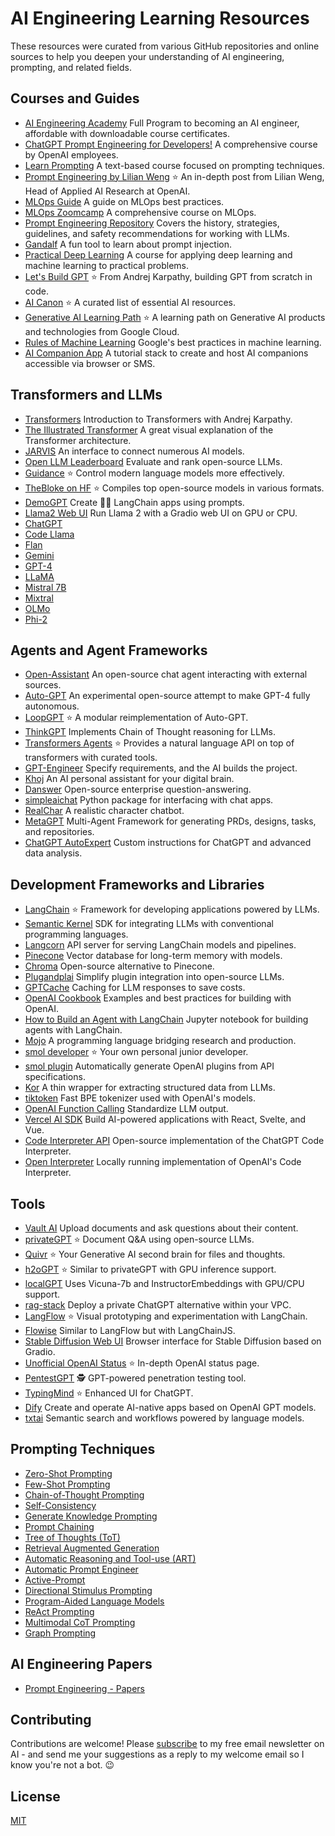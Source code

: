 # AI Engineering Learning Resources

These resources were curated from various GitHub repositories and online sources to help you deepen your understanding of AI engineering, prompting, and related fields.

## Courses and Guides
- [AI Engineering Academy](https://academy.finxter.com) Full Program to becoming an AI engineer, affordable with downloadable course certificates.
- [ChatGPT Prompt Engineering for Developers!](https://www.deeplearning.ai/) A comprehensive course by OpenAI employees.
- [Learn Prompting](https://learnprompting.org/) A text-based course focused on prompting techniques.
- [Prompt Engineering by Lilian Weng](https://lilianweng.github.io/posts/2023-03-15-prompt-engineering/) ⭐ An in-depth post from Lilian Weng, Head of Applied AI Research at OpenAI.
- [MLOps Guide](https://github.com/Nyandwi/machine_learning_complete/blob/main/010_mlops/1_mlops_guide.md) A guide on MLOps best practices.
- [MLOps Zoomcamp](https://github.com/DataTalksClub/mlops-zoomcamp) A comprehensive course on MLOps.
- [Prompt Engineering Repository](https://github.com/brexhq/prompt-engineering) Covers the history, strategies, guidelines, and safety recommendations for working with LLMs.
- [Gandalf](https://gandalf.lakera.ai/) A fun tool to learn about prompt injection.
- [Practical Deep Learning](https://course.fast.ai/) A course for applying deep learning and machine learning to practical problems.
- [Let's Build GPT](https://www.youtube.com/watch?v=kCc8FmEb1nY) ⭐ From Andrej Karpathy, building GPT from scratch in code.
- [AI Canon](https://a16z.com/2023/05/25/ai-canon/) ⭐ A curated list of essential AI resources.
- [Generative AI Learning Path](https://www.cloudskillsboost.google/paths/118) ⭐ A learning path on Generative AI products and technologies from Google Cloud.
- [Rules of Machine Learning](https://developers.google.com/machine-learning/guides/rules-of-ml) Google's best practices in machine learning.
- [AI Companion App](https://github.com/a16z-infra/companion-app) A tutorial stack to create and host AI companions accessible via browser or SMS.


## Transformers and LLMs
- [Transformers](https://www.youtube.com/watch?v=XfpMkf4rD6E) Introduction to Transformers with Andrej Karpathy.
- [The Illustrated Transformer](https://jalammar.github.io/illustrated-transformer/) A great visual explanation of the Transformer architecture.
- [JARVIS](https://github.com/microsoft/JARVIS) An interface to connect numerous AI models.
- [Open LLM Leaderboard](https://huggingface.co/spaces/HuggingFaceH4/open_llm_leaderboard) Evaluate and rank open-source LLMs.
- [Guidance](https://github.com/microsoft/guidance) ⭐ Control modern language models more effectively.
- [TheBloke on HF](https://huggingface.co/TheBloke) ⭐ Compiles top open-source models in various formats.
- [DemoGPT](https://github.com/melih-unsal/DemoGPT) Create 🦜️🔗 LangChain apps using prompts.
- [Llama2 Web UI](https://github.com/liltom-eth/llama2-webui) Run Llama 2 with a Gradio web UI on GPU or CPU.
- [ChatGPT](https://www.promptingguide.ai/models/chatgpt)
- [Code Llama](https://www.promptingguide.ai/models/code-llama)
- [Flan](https://www.promptingguide.ai/models/flan)
- [Gemini](https://www.promptingguide.ai/models/gemini)
- [GPT-4](https://www.promptingguide.ai/models/gpt-4)
- [LLaMA](https://www.promptingguide.ai/models/llama)
- [Mistral 7B](https://www.promptingguide.ai/models/mistral-7b)
- [Mixtral](https://www.promptingguide.ai/models/mixtral)
- [OLMo](https://www.promptingguide.ai/models/olmo)
- [Phi-2](https://www.promptingguide.ai/models/phi-2)


## Agents and Agent Frameworks
- [Open-Assistant](https://github.com/LAION-AI/Open-Assistant) An open-source chat agent interacting with external sources.
- [Auto-GPT](https://github.com/Significant-Gravitas/Auto-GPT) An experimental open-source attempt to make GPT-4 fully autonomous.
- [LoopGPT](https://github.com/farizrahman4u/loopgpt) ⭐ A modular reimplementation of Auto-GPT.
- [ThinkGPT](https://github.com/jina-ai/thinkgpt) Implements Chain of Thought reasoning for LLMs.
- [Transformers Agents](https://huggingface.co/docs/transformers/transformers_agents) ⭐ Provides a natural language API on top of transformers with curated tools.
- [GPT-Engineer](https://github.com/AntonOsika/gpt-engineer) Specify requirements, and the AI builds the project.
- [Khoj](https://github.com/khoj-ai/khoj) An AI personal assistant for your digital brain.
- [Danswer](https://github.com/danswer-ai/danswer) Open-source enterprise question-answering.
- [simpleaichat](https://github.com/minimaxir/simpleaichat) Python package for interfacing with chat apps.
- [RealChar](https://github.com/Shaunwei/RealChar) A realistic character chatbot.
- [MetaGPT](https://github.com/geekan/MetaGPT) Multi-Agent Framework for generating PRDs, designs, tasks, and repositories.
- [ChatGPT AutoExpert](https://github.com/spdustin/ChatGPT-AutoExpert) Custom instructions for ChatGPT and advanced data analysis.

## Development Frameworks and Libraries
- [LangChain](https://github.com/hwchase17/langchain) ⭐ Framework for developing applications powered by LLMs.
- [Semantic Kernel](https://github.com/microsoft/semantic-kernel) SDK for integrating LLMs with conventional programming languages.
- [Langcorn](https://github.com/msoedov/langcorn) API server for serving LangChain models and pipelines.
- [Pinecone](https://www.pinecone.io/) Vector database for long-term memory with models.
- [Chroma](https://www.trychroma.com/) Open-source alternative to Pinecone.
- [Plugandplai](https://github.com/edreisMD/plugnplai) Simplify plugin integration into open-source LLMs.
- [GPTCache](https://github.com/zilliztech/GPTCache) Caching for LLM responses to save costs.
- [OpenAI Cookbook](https://github.com/openai/openai-cookbook) Examples and best practices for building with OpenAI.
- [How to Build an Agent with LangChain](https://github.com/openai/openai-cookbook/blob/main/examples/How_to_build_a_tool-using_agent_with_Langchain.ipynb) Jupyter notebook for building agents with LangChain.
- [Mojo](https://docs.modular.com/mojo/) A programming language bridging research and production.
- [smol developer](https://github.com/smol-ai/developer) ⭐ Your own personal junior developer.
- [smol plugin](https://github.com/gmchad/smol-plugin) Automatically generate OpenAI plugins from API specifications.
- [Kor](https://eyurtsev.github.io/kor/tutorial.html) A thin wrapper for extracting structured data from LLMs.
- [tiktoken](https://github.com/openai/tiktoken) Fast BPE tokenizer used with OpenAI's models.
- [OpenAI Function Calling](https://platform.openai.com/docs/guides/gpt/function-calling) Standardize LLM output.
- [Vercel AI SDK](https://github.com/vercel-labs/ai) Build AI-powered applications with React, Svelte, and Vue.
- [Code Interpreter API](https://github.com/shroominic/codeinterpreter-api) Open-source implementation of the ChatGPT Code Interpreter.
- [Open Interpreter](https://github.com/KillianLucas/open-interpreter/) Locally running implementation of OpenAI's Code Interpreter.

## Tools
- [Vault AI](https://github.com/pashpashpash/vault-ai) Upload documents and ask questions about their content.
- [privateGPT](https://github.com/imartinez/privateGPT) ⭐ Document Q&A using open-source LLMs.
- [Quivr](https://github.com/StanGirard/quivr) ⭐ Your Generative AI second brain for files and thoughts.
- [h2oGPT](https://github.com/h2oai/h2ogpt) ⭐ Similar to privateGPT with GPU inference support.
- [localGPT](https://github.com/PromtEngineer/localGPT) Uses Vicuna-7b and InstructorEmbeddings with GPU/CPU support.
- [rag-stack](https://github.com/psychic-api/rag-stack) Deploy a private ChatGPT alternative within your VPC.
- [LangFlow](https://github.com/logspace-ai/langflow) ⭐ Visual prototyping and experimentation with LangChain.
- [Flowise](https://github.com/FlowiseAI/Flowise) Similar to LangFlow but with LangChainJS.
- [Stable Diffusion Web UI](https://github.com/AUTOMATIC1111/stable-diffusion-webui) Browser interface for Stable Diffusion based on Gradio.
- [Unofficial OpenAI Status](https://openai-status.llm-utils.org/) ⭐ In-depth OpenAI status page.
- [PentestGPT](https://github.com/GreyDGL/PentestGPT) 🕵️ GPT-powered penetration testing tool.
- [TypingMind](https://www.typingmind.com/) ⭐ Enhanced UI for ChatGPT.
- [Dify](https://github.com/langgenius/dify) Create and operate AI-native apps based on OpenAI GPT models.
- [txtai](https://github.com/neuml/txtai) Semantic search and workflows powered by language models.

## Prompting Techniques
- [Zero-Shot Prompting](https://www.promptingguide.ai/techniques/zeroshot)
- [Few-Shot Prompting](https://www.promptingguide.ai/techniques/fewshot)
- [Chain-of-Thought Prompting](https://www.promptingguide.ai/techniques/cot)
- [Self-Consistency](https://www.promptingguide.ai/techniques/consistency)
- [Generate Knowledge Prompting](https://www.promptingguide.ai/techniques/knowledge)
- [Prompt Chaining](https://www.promptingguide.ai/techniques/prompt_chaining)
- [Tree of Thoughts (ToT)](https://www.promptingguide.ai/techniques/tot)
- [Retrieval Augmented Generation](https://www.promptingguide.ai/techniques/rag)
- [Automatic Reasoning and Tool-use (ART)](https://www.promptingguide.ai/techniques/art)
- [Automatic Prompt Engineer](https://www.promptingguide.ai/techniques/ape)
- [Active-Prompt](https://www.promptingguide.ai/techniques/activeprompt)
- [Directional Stimulus Prompting](https://www.promptingguide.ai/techniques/dsp)
- [Program-Aided Language Models](https://www.promptingguide.ai/techniques/pal)
- [ReAct Prompting](https://www.promptingguide.ai/techniques/react)
- [Multimodal CoT Prompting](https://www.promptingguide.ai/techniques/multimodalcot)
- [Graph Prompting](https://www.promptingguide.ai/techniques/graph)

## AI Engineering Papers
- [Prompt Engineering - Papers](https://www.promptingguide.ai/papers)

## Contributing

Contributions are welcome! Please [subscribe](https://blog.finxter.com/subscribe/) to my free email newsletter on AI - and send me your suggestions as a reply to my welcome email so I know you're not a bot. 😉 

## License

[MIT](LICENSE)
